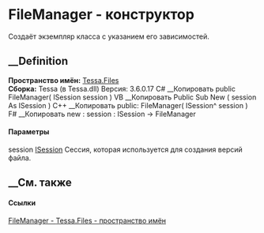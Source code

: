 # FileManager - конструктор
Создаёт экземпляр класса с указанием его зависимостей.
## __Definition
 **Пространство имён:** [Tessa.Files](N_Tessa_Files.htm)  
 **Сборка:** Tessa (в Tessa.dll) Версия: 3.6.0.17
C# __Копировать
     public FileManager(
    	ISession session
    )
VB __Копировать
     Public Sub New ( 
    	session As ISession
    )
C++ __Копировать
     public:
    FileManager(
    	ISession^ session
    )
F# __Копировать
     new : 
            session : ISession -> FileManager
#### Параметры
session [ISession](T_Tessa_Platform_Runtime_ISession.htm)
    Сессия, которая используется для создания версий файла.
##  __См. также
#### Ссылки
[FileManager - ](T_Tessa_Files_FileManager.htm)
[Tessa.Files - пространство имён](N_Tessa_Files.htm)
